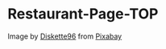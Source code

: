# Restaurant-Page-TOP

Image by <a href="https://pixabay.com/users/diskette96-5462484/?utm_source=link-attribution&utm_medium=referral&utm_campaign=image&utm_content=6948995">Diskette96</a> from <a href="https://pixabay.com//?utm_source=link-attribution&utm_medium=referral&utm_campaign=image&utm_content=6948995">Pixabay</a>